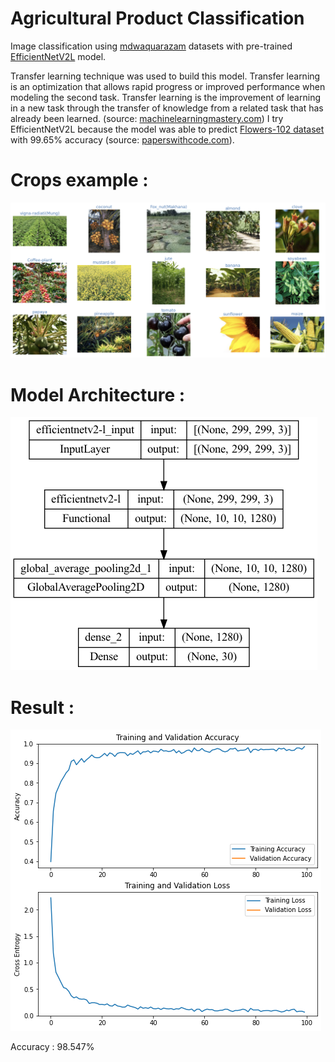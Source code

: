 # Agricultural Product Classification
Image classification using [mdwaquarazam](https://www.kaggle.com/datasets/mdwaquarazam/agricultural-crops-image-classification) datasets with pre-trained [EfficientNetV2L](https://www.tensorflow.org/api_docs/python/tf/keras/applications/efficientnet_v2/EfficientNetV2L) model. 

Transfer learning technique was used to build this model. Transfer learning is an optimization that allows rapid progress or improved performance when modeling the second task. Transfer learning is the improvement of learning in a new task through the transfer of knowledge from a related task that has already been learned. (source: [machinelearningmastery.com](https://machinelearningmastery.com/transfer-learning-for-deep-learning/#:~:text=Transfer%20learning%20is%20an%20optimization,that%20has%20already%20been%20learned.)) I try EfficientNetV2L because the model was able to predict [Flowers-102 dataset](https://www.tensorflow.org/datasets/catalog/oxford_flowers102) with 99.65% accuracy (source: [paperswithcode.com](https://paperswithcode.com/paper/sharpness-aware-minimization-for-efficiently-1)).

# Crops example :
![This is an image](./crops.png)


# Model Architecture :
![This is an image](./model.png)

# Result :
![This is an image](./performance.png)

Accuracy : 98.547%
